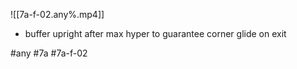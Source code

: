 

![[7a-f-02.any%.mp4]]

* buffer upright after max hyper to guarantee corner glide on exit

#any #7a #7a-f-02
